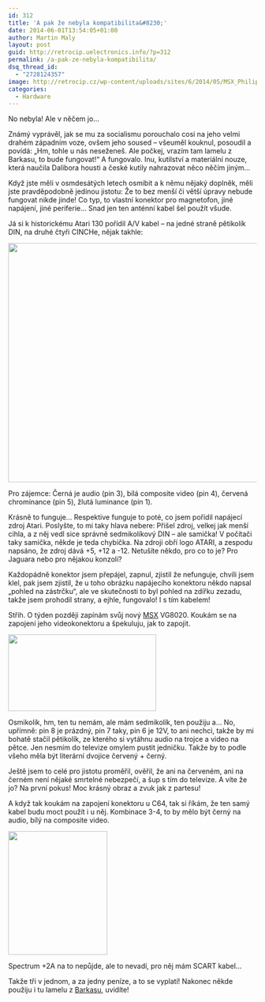 ```yaml
---
id: 312
title: 'A pak že nebyla kompatibilita&#8230;'
date: 2014-06-01T13:54:05+01:00
author: Martin Maly
layout: post
guid: http://retrocip.uelectronics.info/?p=312
permalink: /a-pak-ze-nebyla-kompatibilita/
dsq_thread_id:
  - "2728124357"
image: http://retrocip.cz/wp-content/uploads/sites/6/2014/05/MSX_Philips_VG8020-604x198.jpg
categories:
  - Hardware
---
```

No nebyla! Ale v něčem jo&#8230;

<!--more-->

Známý vyprávěl, jak se mu za socialismu porouchalo cosi na jeho velmi drahém západním voze, ovšem jeho soused &#8211; všeuměl kouknul, posoudil a povídá: &#8222;Hm, tohle u nás neseženeš. Ale počkej, vrazím tam lamelu z Barkasu, to bude fungovat!&#8220; A fungovalo. Inu, kutilství a materiální nouze, která naučila Dalibora housti a české kutily nahrazovat něco něčím jiným&#8230;

Když jste měli v osmdesátých letech osmibit a k němu nějaký doplněk, měli jste pravděpodobně jedinou jistotu: Že to bez menší či větší úpravy nebude fungovat nikde jinde! Co typ, to vlastní konektor pro magnetofon, jiné napájení, jiné periferie&#8230; Snad jen ten anténní kabel šel použít všude.

Já si k historickému Atari 130 pořídil A/V kabel &#8211; na jedné straně pětikolík DIN, na druhé čtyři CINCHe, nějak takhle:

<img loading="lazy" class="aligncenter size-medium wp-image-313" src="http://retrocip.uelectronics.info/wp-content/uploads/sites/6/2014/06/T2eC16RwsE9suwydzfBRtT7hTQ60_57-650x484.jpg" alt="" width="650" height="484" srcset="https://retrocip.cz/wp-content/uploads/sites/6/2014/06/T2eC16RwsE9suwydzfBRtT7hTQ60_57-650x484.jpg 650w, https://retrocip.cz/wp-content/uploads/sites/6/2014/06/T2eC16RwsE9suwydzfBRtT7hTQ60_57-1024x762.jpg 1024w, https://retrocip.cz/wp-content/uploads/sites/6/2014/06/T2eC16RwsE9suwydzfBRtT7hTQ60_57.jpg 1600w" sizes="(max-width: 650px) 100vw, 650px" /> 

Pro zájemce: Černá je audio (pin 3), bílá composite video (pin 4), červená chrominance (pin 5), žlutá luminance (pin 1).

Krásně to funguje&#8230; Respektive funguje to poté, co jsem pořídil napájecí zdroj Atari. Poslyšte, to mi taky hlava nebere: Přišel zdroj, velkej jak menší cihla, a z něj vedl sice správně sedmikolíkový DIN &#8211; ale samička! V počítači taky samička, někde je teda chybička. Na zdroji obří logo ATARI, a zespodu napsáno, že zdroj dává +5, +12 a -12. Netušíte někdo, pro co to je? Pro Jaguara nebo pro nějakou konzoli?

Každopádně konektor jsem přepájel, zapnul, zjistil že nefunguje, chvíli jsem klel, pak jsem zjistil, že u toho obrázku napájecího konektoru někdo napsal &#8222;pohled na zástrčku&#8220;, ale ve skutečnosti to byl pohled na zdířku zezadu, takže jsem prohodil strany, a ejhle, fungovalo! I s tím kabelem!

Střih. O týden později zapínám svůj nový [MSX](http://retrocip.uelectronics.info/msx/ "MSX") VG8020. Koukám se na zapojení jeho videokonektoru a špekuluju, jak to zapojit.

<img loading="lazy" class="aligncenter size-full wp-image-314" src="http://retrocip.uelectronics.info/wp-content/uploads/sites/6/2014/06/vg8020_video.jpg" alt="" width="300" height="155" /> 

Osmikolík, hm, ten tu nemám, ale mám sedmikolík, ten použiju a&#8230; No, upřímně: pin 8 je prázdný, pin 7 taky, pin 6 je 12V, to ani nechci, takže by mi bohatě stačil pětikolík, ze kterého si vytáhnu audio na trojce a video na pětce. Jen nesmím do televize omylem pustit jedničku. Takže by to podle všeho měla být literární dvojice červený + černý.

Ještě jsem to celé pro jistotu proměřil, ověřil, že ani na červeném, ani na černém není nějaké smrtelné nebezpečí, a šup s tím do televize. A víte že jo? Na první pokus! Moc krásný obraz a zvuk jak z partesu!

A když tak koukám na zapojení konektoru u C64, tak si říkám, že ten samý kabel budu moct použít i u něj. Kombinace 3-4, to by mělo být černý na audio, bílý na composite video.

<img loading="lazy" class="aligncenter size-full wp-image-315" src="http://retrocip.uelectronics.info/wp-content/uploads/sites/6/2014/06/post-119-1053723058_thumb.png" alt="" width="201" height="250" /> 

Spectrum +2A na to nepůjde, ale to nevadí, pro něj mám SCART kabel&#8230;

Takže tři v jednom, a za jedny peníze, a to se vyplatí! Nakonec někde použiju i tu lamelu z [Barkasu](http://cs.wikipedia.org/wiki/Barkas), uvidíte!